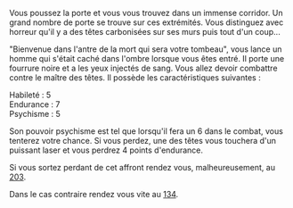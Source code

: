 Vous poussez la porte et vous vous trouvez dans un immense corridor. Un grand nombre de porte se trouve sur ces extrémités. Vous distinguez avec horreur qu'il y a des têtes carbonisées sur ses murs puis tout d'un coup...

"Bienvenue dans l'antre de la mort qui sera votre tombeau", vous lance un homme qui s'était caché dans l'ombre lorsque vous êtes entré. Il porte une fourrure noire et a les yeux injectés de sang. Vous allez devoir combattre contre le maître des têtes. Il possède les caractéristiques suivantes :

Habileté : 5  
Endurance : 7  
Psychisme : 5  

Son pouvoir psychisme est tel que lorsqu'il fera un 6 dans le combat, vous tenterez votre chance. Si vous perdez, une des têtes vous touchera d'un puissant laser et vous perdrez 4 points d'endurance.

Si vous sortez perdant de cet affront rendez vous, malheureusement, au [203](203).

Dans le cas contraire rendez vous vite au [134](134).